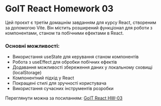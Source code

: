 # GoIT React Homework 03

Цей проєкт є третім домашнім завданням для курсу React, створеним за допомогою Vite. Він містить розширений функціонал для роботи з компонентами, станом та побічними ефектами в React.

### Основні можливості:

- Використання useState для керування станом компонентів
- Робота з useEffect для обробки побічних ефектів
- Додавання можливості збереження даних у локальному сховищі (localStorage)
- Компонентний підхід у React
- Покращені стилі для зручності користувача
- Використання сучасних інструментів розробки

Переглянути можна за посиланням: [GoIT React HW-03](https://goit-react-hw-03-pi-umber.vercel.app/)
